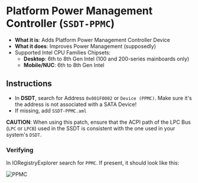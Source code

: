 # Platform Power Management Controller (`SSDT-PPMC`)

- **What it is**: Adds Platform Power Management Controller Device
- **What it does**: Improves Power Management (supposedly)
- Supported Intel CPU Families Chipsets:
  - **Desktop**: 6th to 8th Gen Intel (100 and 200-series mainboards only)
  - **Mobile/NUC**: 6th to 8th Gen Intel

## Instructions

- In **DSDT**, search for Address `0x001F0002` or `Device (PPMC)`. Make sure it's the address is not associated with a SATA Device!
- If missing, add `SSDT-PPMC.aml`

**CAUTION**: When using this patch, ensure that the ACPI path of the LPC Bus (`LPC` or `LPCB`) used in the SSDT is consistent with the one used in your system's `DSDT`. 

### Verifying
In IORegistryExplorer search for `PPMC`. If present, it should look like this:

![PPMC](https://user-images.githubusercontent.com/76865553/140606933-94dbfeda-386e-4885-b2a6-ea214b9f4f07.png)
